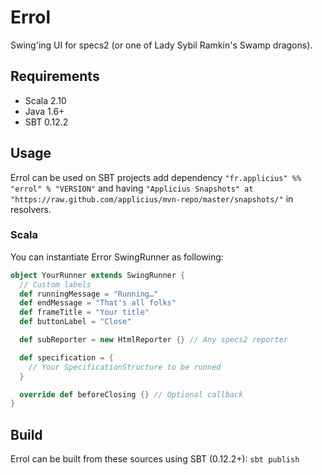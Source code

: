 # Errol

Swing'ing UI for specs2 (or one of Lady Sybil Ramkin's Swamp dragons).

## Requirements

* Scala 2.10
* Java 1.6+
* SBT 0.12.2

## Usage

Errol can be used on SBT projects add dependency `"fr.applicius" %% "errol" % "VERSION"` 
and having `"Applicius Snapshots" at "https://raw.github.com/applicius/mvn-repo/master/snapshots/"` in resolvers.

### Scala

You can instantiate Error SwingRunner as following:

```scala
object YourRunner extends SwingRunner {
  // Custom labels
  def runningMessage = "Running…"
  def endMessage = "That's all folks"
  def frameTitle = "Your title"
  def buttonLabel = "Close"

  def subReporter = new HtmlReporter {} // Any specs2 reporter

  def specification = {
    // Your SpecificationStructure to be runned
  }

  override def beforeClosing {} // Optional callback
}
```

## Build

Errol can be built from these sources using SBT (0.12.2+): `sbt publish`
